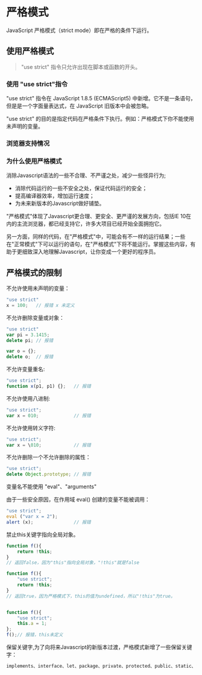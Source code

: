 # 严格模式

JavaScript 严格模式（strict mode）即在严格的条件下运行。

## 使用严格模式

> "use strict" 指令只允许出现在脚本或函数的开头。

### 使用 \"use strict\"指令

"use strict" 指令在 JavaScript 1.8.5 (ECMAScript5) 中新增。它不是一条语句，但是是一个字面量表达式，在 JavaScript 旧版本中会被忽略。

"use strict" 的目的是指定代码在严格条件下执行。例如：严格模式下你不能使用未声明的变量。

### 浏览器支持情况

### 为什么使用严格模式

消除Javascript语法的一些不合理、不严谨之处，减少一些怪异行为;

- 消除代码运行的一些不安全之处，保证代码运行的安全；
- 提高编译器效率，增加运行速度；
- 为未来新版本的Javascript做好铺垫。

"严格模式"体现了Javascript更合理、更安全、更严谨的发展方向，包括IE 10在内的主流浏览器，都已经支持它，许多大项目已经开始全面拥抱它。

另一方面，同样的代码，在"严格模式"中，可能会有不一样的运行结果；一些在"正常模式"下可以运行的语句，在"严格模式"下将不能运行。掌握这些内容，有助于更细致深入地理解Javascript，让你变成一个更好的程序员。

## 严格模式的限制

不允许使用未声明的变量：

```js
"use strict"
x = 100;   // 报错 x 未定义
```

不允许删除变量或对象：

```js
"use strict"
var pi = 3.1415;
delete pi; // 报错

var o = {};
delete o;  // 报错
```

不允许变量重名:

```js
"use strict";
function x(p1, p1) {};   // 报错
```

不允许使用八进制:

```js
"use strict";
var x = 010;             // 报错
```

不允许使用转义字符:

```js
"use strict";
var x = \010;            // 报错
```

不允许删除一个不允许删除的属性：

```js
"use strict";
delete Object.prototype; // 报错
```

变量名不能使用 "eval"、"arguments"

由于一些安全原因，在作用域 eval() 创建的变量不能被调用：

```js
"use strict";
eval ("var x = 2");
alert (x);               // 报错
```

禁止this关键字指向全局对象。

```js
function f(){
    return !this;
}
// 返回false，因为"this"指向全局对象，"!this"就是false

function f(){
    "use strict";
    return !this;
}
// 返回true，因为严格模式下，this的值为undefined，所以"!this"为true。


function f(){
    "use strict";
    this.a = 1;
};
f();// 报错，this未定义
```

保留关键字,为了向将来Javascript的新版本过渡，严格模式新增了一些保留关键字：

```js
implements、interface、let、package、private、protected、public、static、yield
```

